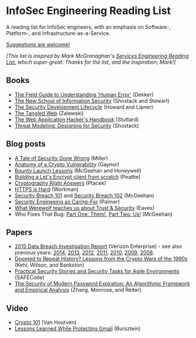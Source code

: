 # InfoSec Engineering Reading List

A reading list for InfoSec engineers, with an emphasis on Software-, Platform-, and Infrastructure-as-a-Service.

[Suggestions are welcome!](CONTRIBUTING.md)

*[This list is inspired by Mark McGranaghan's [Services Engineering Reading List](https://github.com/mmcgrana/services-engineering/), which super-great. Thanks for the list, and the inspiration, Mark!]*

## Books

* [The Field Guide to Understanding 'Human Error'](http://amazon.com/dp/1472439058) (Dekker)
* [The New School of Information Security](http://amazon.com/dp/0321502787) (Shostack and Stewart)
* [The Security Development Lifecycle](https://blogs.msdn.microsoft.com/microsoft_press/2016/04/19/free-ebook-the-security-development-lifecycle/) (Howard and Lipner)
* [The Tangled Web](http://amazon.com/dp/1593273886) (Zalewski)
* [The Web Application Hacker's Handbook](http://amazon.com/dp/8126533404) (Stuttard)
* [Threat Modeling: Designing for Security](http://amazon.com/dp/1118809998) (Shostack)

## Blog posts

* [A Tale of Security Gone Wrong](http://gavinmiller.io/2016/a-tale-of-security-gone-wrong/) (Miller)
* [Anatomy of a Crypto Vulnerability](https://alexgaynor.net/2016/mar/14/anatomy-of-a-crypto-vulnerability/) (Gaynor)
* [Bounty Launch Lessons](https://medium.com/starting-up-security/bounty-launch-lessons-c7c3be3f5b#.1hbi9xp4n) (McGeehan and Honeywell)
* [Building a Let's Encrypt client from scratch](https://github.com/alexpeattie/letsencrypt-fromscratch) (Peattie)
* [Cryptography Right Answers](https://gist.github.com/tqbf/be58d2d39690c3b366ad) (Ptacek)
* [HTTPS is Hard](https://blog.yell.com/2016/03/https-is-hard/) (Workman)
* [Security Breach 101](https://medium.com/starting-up-security/security-breach-101-b0f7897c027c) and [Security Breach 102](https://medium.com/starting-up-security/security-breach-102-d5fc88c5660f) (McGeehan)
* [Security Engineeing as Caring-For](https://noncombatant.org/2016/03/27/security-as-caring-for/) (Palmer)
* [What Werewolf teaches us about Trust & Security](https://eaves.ca/2013/11/07/what-werewolf-teaches-us-about-trust-security/) (Eaves)
* Who Fixes That Bug: [Part One: Them!](https://medium.com/starting-up-security/who-fixes-that-bug-d44f9a7939f2), [Part Two: Us!](https://medium.com/starting-up-security/who-fixes-that-bug-f17d48443e21) (McGeehan)

## Papers

* [2015 Data Breach Investigation Report](http://www.verizonenterprise.com/DBIR/2015/) (Verizon Enterprise) - see also previous years: [2014](http://www.verizonenterprise.com/DBIR/2014/reports/rp_Verizon-DBIR-2014_en_xg.pdf), [2013](http://www.verizonenterprise.com/resources/reports/rp_data-breach-investigations-report-2013_en_xg.pdf), [2012](http://www.verizonenterprise.com/resources/reports/rp_data-breach-investigations-report-2012_en_xg.pdf), [2011](http://www.verizonenterprise.com/resources/reports/rp_data-breach-investigations-report-2011_en_xg.pdf), [2010](http://www.verizonenterprise.com/resources/reports/rp_2010-data-breach-report_en_xg.pdf), [2009](http://www.verizonenterprise.com/resources/security/reports/2009_databreach_rp.pdf), [2008](http://www.verizonenterprise.com/resources/security/databreachreport.pdf).
* [Doomed to Repeat History? Lessons from the Crypto Wars of the 1990s](https://static.newamerica.org/attachments/3407-doomed-to-repeat-history-lessons-from-the-crypto-wars-of-the-1990s/Crypto%20Wars_ReDo.7cb491837ac541709797bdf868d37f52.pdf) (Kehl, Wilson, and Bankston)
* [Practical Security Stories and Security Tasks for Agile Environments](http://safecode.org/publication/SAFECode_Agile_Dev_Security0712.pdf) (SAFECode)
* [The Security of Modern Password Expiration: An Algorithmic Framework and Empirical Analysis]( http://cs.unc.edu/~fabian/papers/PasswordExpire.pdf) (Zhang, Monrose, and Reiter)

## Video

* [Crypto 101](https://www.youtube.com/watch?v=3rmCGsCYJF8) (Van Houtven)
* [Lessons Learned While Protecting Gmail](https://www.youtube.com/watch?v=nkV9kOsTyJU) (Bursztein)
